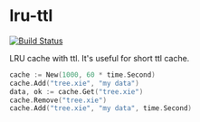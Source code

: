 # lru-ttl

[![Build Status](https://img.shields.io/travis/vicanso/lru-ttl.svg?label=linux+build)](https://travis-ci.org/vicanso/lru-ttl)

LRU cache with ttl. It's useful for short ttl cache. 

```go
cache := New(1000, 60 * time.Second)
cache.Add("tree.xie", "my data")
data, ok := cache.Get("tree.xie")
cache.Remove("tree.xie")
cache.Add("tree.xie", "my data", time.Second)
```
